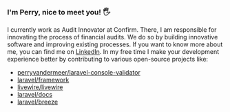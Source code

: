 ### I'm Perry, nice to meet you! 🖐️
I currently work as Audit Innovator at Confirm. There, I am responsible for innovating the process of financial audits. 
We do so by building innovative software and improving existing processes.
If you want to know more about me, you can find me on [LinkedIn](https://www.linkedin.com/in/perryvandermeer/).
In my free time I make your development experience better by contributing to various open-source projects like:
- [perryvandermeer/laravel-console-validator](https://github.com/PerryvanderMeer/laravel-console-validator)
- [laravel/framework](https://github.com/laravel/framework/pulls?q=is%3Apr+author%3APerryvanderMeer+is%3Amerged)
- [livewire/livewire](https://github.com/livewire/livewire/pulls?q=is%3Apr+author%3APerryvanderMeer+is%3Amerged)
- [laravel/docs](https://github.com/laravel/docs/pulls?q=is%3Apr+author%3APerryvanderMeer+is%3Amerged)
- [laravel/breeze](https://github.com/laravel/breeze/pulls?q=is%3Apr+author%3APerryvanderMeer+is%3Amerged)
